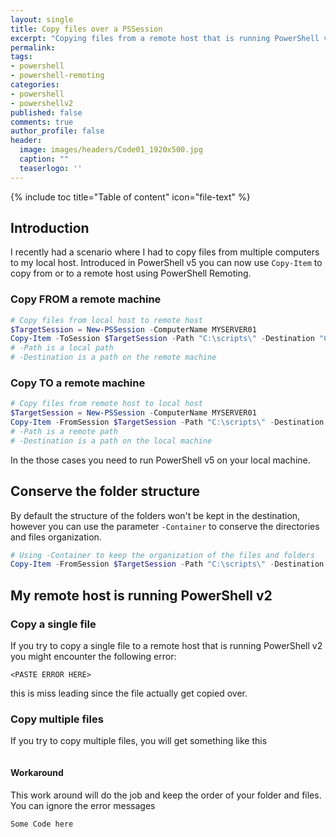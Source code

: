 ```yaml
---
layout: single
title: Copy files over a PSSession
excerpt: "Copying files from a remote host that is running PowerShell v2 using a PowerShell Session"
permalink:
tags: 
- powershell
- powershell-remoting
categories:
- powershell
- powershellv2
published: false
comments: true
author_profile: false
header:
  image: images/headers/Code01_1920x500.jpg
  caption: ""
  teaserlogo: ''
---
```

{% include toc title="Table of content" icon="file-text" %}

## Introduction

I recently had a scenario where I had to copy files from multiple computers to my local host.
Introduced in PowerShell v5 you can now use ```Copy-Item``` to copy from or to a remote host using PowerShell Remoting.


### Copy FROM a remote machine

```powershell
# Copy files from local host to remote host
$TargetSession = New-PSSession -ComputerName MYSERVER01
Copy-Item -ToSession $TargetSession -Path "C:\scripts\" -Destination "C:\" -Recurse
# -Path is a local path
# -Destination is a path on the remote machine
```

### Copy TO a remote machine
```powershell
# Copy files from remote host to local host
$TargetSession = New-PSSession -ComputerName MYSERVER01
Copy-Item -FromSession $TargetSession -Path "C:\scripts\" -Destination "C:\" -Recurse
# -Path is a remote path
# -Destination is a path on the local machine
```

In the those cases you need to run PowerShell v5 on your local machine.

## Conserve the folder structure

By default the structure of the folders won't be kept in the destination, however you can use the parameter ```-Container``` to conserve the directories and files organization.

```powershell
# Using -Container to keep the organization of the files and folders
Copy-Item -FromSession $TargetSession -Path "C:\scripts\" -Destination "C:\" -Recurse -Container
```


## My remote host is running PowerShell v2


### Copy a single file
If you try to copy a single file to a remote host that is running PowerShell v2 you might encounter the following error:

```
<PASTE ERROR HERE>
```

this is miss leading since the file actually get copied over.


### Copy multiple files
If you try to copy multiple files, you will get something like this
```powershell

```

#### Workaround

This work around will do the job and keep the order of your folder and files.
You can ignore the error messages

```powershell
Some Code here
```